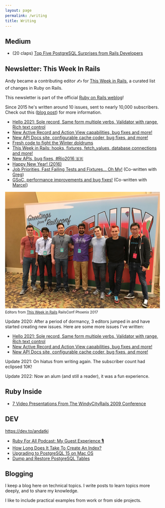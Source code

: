```yaml
---
layout: page
permalink: /writing
title: Writing
---
```


## Medium

- (20 claps) [Top Five PostgreSQL Surprises from Rails Developers](https://medium.com/p/36d2b8734909)

## Newsletter: This Week In Rails

Andy became a contributing editor ✍️ for [This Week in Rails](https://rails-weekly.ongoodbits.com/), a curated list of changes in Ruby on Rails.

This newsletter is part of the official [Ruby on Rails weblog](https://weblog.rubyonrails.org/)!

Since 2015 he's written around 10 issues, sent to nearly 10,000 subscribers. Check out this ([blog post](/blog/2017/04/21/this-week-in-rails)) for more information.

  * [Hello 2021: Sole record, Same form multiple verbs, Validator with range, Rich text control](https://weblog.rubyonrails.org/2021/1/11/this-week-in-rails-hello-2021-sole-record-same-form-multiple-verbs-validator-with-range-rich-text-control/)
  * [New Active Record and Action View capabilities, bug fixes and more!](https://weblog.rubyonrails.org/2020/11/30/this-week-in-rails-new-active-record-and-action-view-capabilities-bug-fixes-and-more/)
  * [New API Docs site, configurable cache coder, bug fixes, and more!](https://weblog.rubyonrails.org/2020/10/19/this-week-in-rails-new-api-docs-site-configurable-cache-coder-bug-fixes-and-more/)
  * [Fresh code to fight the Winter doldrums](https://rails-weekly.ongoodbits.com/2017/02/04/fresh-code-to-fight-the-winter-doldrums)
  * [This Week in Rails: hooks, fixtures, fetch_values, database connections and more!](https://rails-weekly.ongoodbits.com/2017/04/15/hooks-fixtures-fetch_values-database-connections-and-more)
  * [New APIs, bug fixes, #Rio2016 🇧🇷](https://rails-weekly.ongoodbits.com/2016/08/05/new-apis-bug-fixes-rio2016)
  * [Happy New Year! (2016)](https://rails-weekly.ongoodbits.com/2016/01/08/happy-new-year)
  * [Job Priorities, Fast Failing Tests and Fixtures... Oh My!](https://rails-weekly.ongoodbits.com/2015/10/02/job-priorities-fast-failing-tests-and-fixtures-oh-my) (Co-written with [Greg](https://twitter.com/gregmolnar))
  * [GSoC, performance improvements and bug fixes!](https://rails-weekly.ongoodbits.com/2015/09/25/gsoc-performance-improvements-and-bug-fixes) (Co-written with [Marcel](https://twitter.com/marcelmorgan))

![Editors from This Week in Rails RailsConf Phoenix 2017](/assets/images/railsconf-2017.jpg)
<small>Editors from [This Week in Rails](https://rails-weekly.ongoodbits.com/) RailsConf Phoenix 2017</small>

Update 2020: After a period of dormancy, 3 editors jumped in and have started creating new issues. Here are some more issues I've written:

  * [Hello 2021: Sole record, Same form multiple verbs, Validator with range, Rich text control](https://rails-weekly.ongoodbits.com/hello-2021-sole-record-same-form-multiple-verbs-validator-with-range-rich-text-control)
  * [New Active Record and Action View capabilities, bug fixes and more!](https://rails-weekly.ongoodbits.com/new-active-record-and-action-view-capabilities-bug-fixes-and-more)
  * [New API Docs site, configurable cache coder, bug fixes, and more!](https://rails-weekly.ongoodbits.com/new-api-docs-site-configurable-cache-coder-bug-fixes-and-more)

Update 2021: On hiatus from writing again. The subscriber count had eclipsed 10K!

Update 2022: Now an alum (and still a reader), it was a fun experience.

## Ruby Inside

  * [7 Video Presentations From The WindyCityRails 2009 Conference](http://www.rubyinside.com/7-video-presentations-from-the-windycityrails-2009-conference-2592.html)

## DEV

<https://dev.to/andatki>

- [Ruby For All Podcast: My Guest Experience 🎙️](https://dev.to/andatki/ruby-for-all-podcast-my-guest-experience-2do1)
- [How Long Does It Take To Create An Index?](https://dev.to/andatki/how-long-does-it-take-to-create-an-index-60o)
- [Upgrading to PostgreSQL 15 on Mac OS](https://dev.to/andatki/upgrading-to-postgresql-15-on-mac-os-ibg)
- [Dump and Restore PostgreSQL Tables](https://dev.to/andyatkinson/dump-and-load-a-postgresql-table-p0o)

## Blogging

I keep a blog here on technical topics. I write posts to learn topics more deeply, and to share my knowledge.

I like to include practical examples from work or from side projects.
